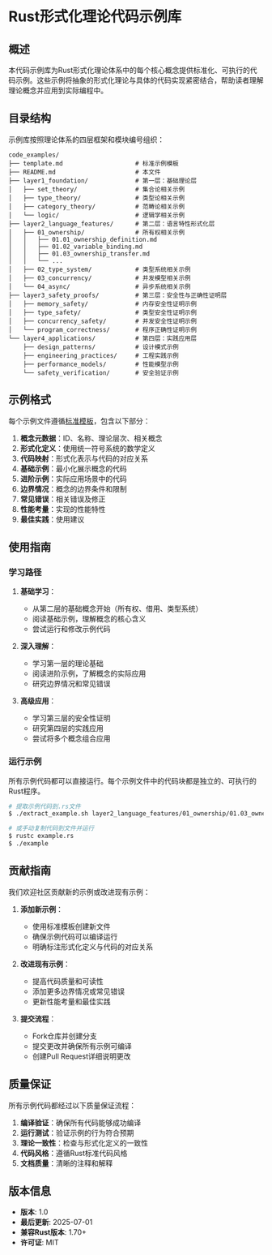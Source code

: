 # Rust形式化理论代码示例库

## 概述

本代码示例库为Rust形式化理论体系中的每个核心概念提供标准化、可执行的代码示例。这些示例将抽象的形式化理论与具体的代码实现紧密结合，帮助读者理解理论概念并应用到实际编程中。

## 目录结构

示例库按照理论体系的四层框架和模块编号组织：

```text
code_examples/
├── template.md                    # 标准示例模板
├── README.md                      # 本文件
├── layer1_foundation/             # 第一层：基础理论层
│   ├── set_theory/                # 集合论相关示例
│   ├── type_theory/               # 类型论相关示例
│   ├── category_theory/           # 范畴论相关示例
│   └── logic/                     # 逻辑学相关示例
├── layer2_language_features/      # 第二层：语言特性形式化层
│   ├── 01_ownership/              # 所有权相关示例
│   │   ├── 01.01_ownership_definition.md
│   │   ├── 01.02_variable_binding.md
│   │   ├── 01.03_ownership_transfer.md
│   │   └── ...
│   ├── 02_type_system/            # 类型系统相关示例
│   ├── 03_concurrency/            # 并发模型相关示例
│   └── 04_async/                  # 异步系统相关示例
├── layer3_safety_proofs/          # 第三层：安全性与正确性证明层
│   ├── memory_safety/             # 内存安全性证明示例
│   ├── type_safety/               # 类型安全性证明示例
│   ├── concurrency_safety/        # 并发安全性证明示例
│   └── program_correctness/       # 程序正确性证明示例
└── layer4_applications/           # 第四层：实践应用层
    ├── design_patterns/           # 设计模式示例
    ├── engineering_practices/     # 工程实践示例
    ├── performance_models/        # 性能模型示例
    └── safety_verification/       # 安全验证示例
```

## 示例格式

每个示例文件遵循[标准模板](./template.md)，包含以下部分：

1. **概念元数据**：ID、名称、理论层次、相关概念
2. **形式化定义**：使用统一符号系统的数学定义
3. **代码映射**：形式化表示与代码的对应关系
4. **基础示例**：最小化展示概念的代码
5. **进阶示例**：实际应用场景中的代码
6. **边界情况**：概念的边界条件和限制
7. **常见错误**：相关错误及修正
8. **性能考量**：实现的性能特性
9. **最佳实践**：使用建议

## 使用指南

### 学习路径

1. **基础学习**：
   - 从第二层的基础概念开始（所有权、借用、类型系统）
   - 阅读基础示例，理解概念的核心含义
   - 尝试运行和修改示例代码

2. **深入理解**：
   - 学习第一层的理论基础
   - 阅读进阶示例，了解概念的实际应用
   - 研究边界情况和常见错误

3. **高级应用**：
   - 学习第三层的安全性证明
   - 研究第四层的实践应用
   - 尝试将多个概念组合应用

### 运行示例

所有示例代码都可以直接运行。每个示例文件中的代码块都是独立的、可执行的Rust程序。

```bash
# 提取示例代码到.rs文件
$ ./extract_example.sh layer2_language_features/01_ownership/01.03_ownership_transfer.md

# 或手动复制代码到文件并运行
$ rustc example.rs
$ ./example
```

## 贡献指南

我们欢迎社区贡献新的示例或改进现有示例：

1. **添加新示例**：
   - 使用标准模板创建新文件
   - 确保示例代码可以编译运行
   - 明确标注形式化定义与代码的对应关系

2. **改进现有示例**：
   - 提高代码质量和可读性
   - 添加更多边界情况或常见错误
   - 更新性能考量和最佳实践

3. **提交流程**：
   - Fork仓库并创建分支
   - 提交更改并确保所有示例可编译
   - 创建Pull Request详细说明更改

## 质量保证

所有示例代码都经过以下质量保证流程：

1. **编译验证**：确保所有代码能够成功编译
2. **运行测试**：验证示例的行为符合预期
3. **理论一致性**：检查与形式化定义的一致性
4. **代码风格**：遵循Rust标准代码风格
5. **文档质量**：清晰的注释和解释

## 版本信息

- **版本**: 1.0
- **最后更新**: 2025-07-01
- **兼容Rust版本**: 1.70+
- **许可证**: MIT
